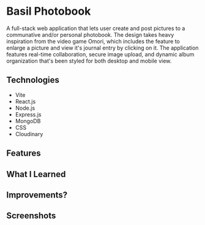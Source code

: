 # Basil Photobook

A full-stack web application that lets user create and post pictures to a communative and/or personal photobook. The design takes heavy inspiration from the video game Omori, which includes the feature to enlarge a picture and view it's journal entry by clicking on it. The application features real-time collaboration, secure image upload, and dynamic album organization that's been styled for both desktop and mobile view.


## Technologies
- Vite
- React.js
- Node.js
- Express.js
- MongoDB
- CSS
- Cloudinary

## Features

## What I Learned

## Improvements?

## Screenshots
